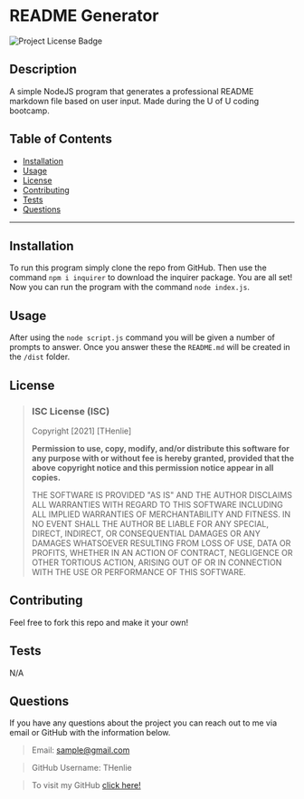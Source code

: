 
  # README Generator

  ![Project License Badge](https://img.shields.io/badge/license-ISC-brightgreen)

  ## Description

  A simple NodeJS program that generates a professional README markdown file based on user input. Made during the U of U coding bootcamp.

  ## Table of Contents

  * [Installation](#Installation)
  * [Usage](#Usage)
  * [License](#license)
  * [Contributing](#Contributing)
  * [Tests](#Tests)
  * [Questions](#Questions)

  ***

  ## Installation

  To run this program simply clone the repo from GitHub. Then use the command `npm i inquirer` to download the inquirer package. You are all set! Now you can run the program with the command `node index.js`.

  ## Usage

  After using the `node script.js` command you will be given a number of prompts to answer. Once you answer these the `README.md` will be created in the `/dist` folder.

  
  ## License
  
  
  > ### ISC License (ISC)
  > 
  > Copyright [2021] [THenlie]
  > 
  > __Permission to use, copy, modify, and/or distribute this software for__
  > __any purpose with or without fee is hereby granted, provided that the__ 
  > __above copyright notice and this permission notice appear in all copies.__
  > 
  > THE SOFTWARE IS PROVIDED "AS IS" AND THE AUTHOR DISCLAIMS ALL WARRANTIES 
  > WITH REGARD TO THIS SOFTWARE INCLUDING ALL IMPLIED WARRANTIES OF 
  > MERCHANTABILITY AND FITNESS. IN NO EVENT SHALL THE AUTHOR BE LIABLE FOR 
  > ANY SPECIAL, DIRECT, INDIRECT, OR CONSEQUENTIAL DAMAGES OR ANY DAMAGES 
  > WHATSOEVER RESULTING FROM LOSS OF USE, DATA OR PROFITS, WHETHER IN AN 
  > ACTION OF CONTRACT, NEGLIGENCE OR OTHER TORTIOUS ACTION, ARISING OUT OF 
  > OR IN CONNECTION WITH THE USE OR PERFORMANCE OF THIS SOFTWARE.
    

    

  ## Contributing

  Feel free to fork this repo and make it your own! 

  ## Tests

  N/A
  
  ## Questions

  If you have any questions about the project you can reach out to me via email or GitHub with the information below. 

  >Email: sample@gmail.com 

  >GitHub Username: THenlie 

  >To visit my GitHub [click here!](https://github.com/THenlie)

  